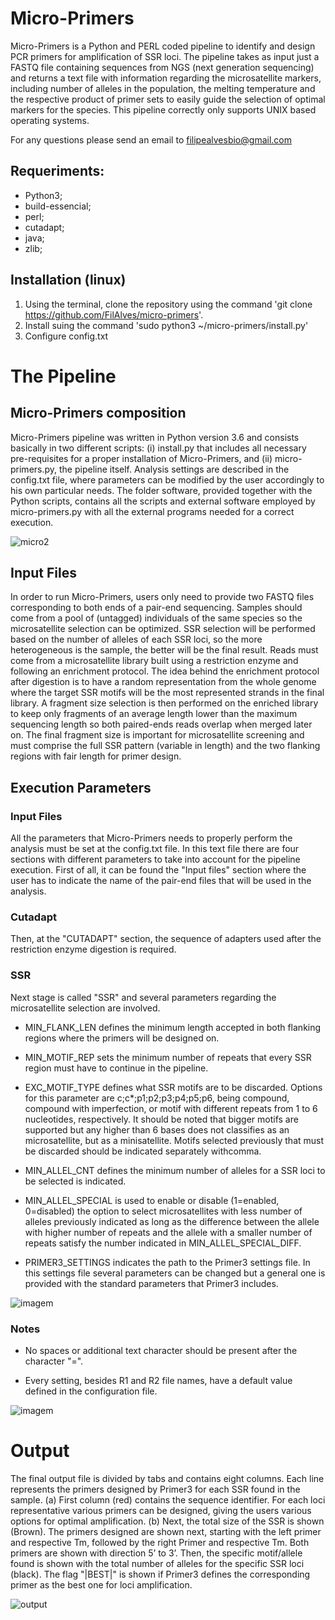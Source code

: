 # Micro-Primers
Micro-Primers is a Python and PERL coded pipeline to identify and design PCR primers for amplification of SSR loci. The pipeline takes as input just a FASTQ file containing sequences from NGS (next generation sequencing) and returns a text file with information regarding the microsatellite markers, including number of alleles in the population, the melting temperature and the respective product of primer sets to easily guide the selection of optimal markers for the species. This pipeline correctly only supports UNIX based operating systems.

For any questions please send an email to filipealvesbio@gmail.com

## Requeriments:
- Python3;
- build-essencial;
- perl;
- cutadapt;
- java;
- zlib;

## Installation (linux)

1. Using the terminal, clone the repository using the command 'git clone https://github.com/FilAlves/micro-primers'.
2. Install suing the command 'sudo python3 ~/micro-primers/install.py'
3. Configure config.txt 

# The Pipeline

## Micro-Primers composition

Micro-Primers pipeline was written in Python version 3.6 and consists basically in two different scripts: (i) install.py that includes all necessary pre-requisites for a proper installation of Micro-Primers, and (ii) micro-primers.py, the pipeline itself. Analysis settings are described in the config.txt file, where parameters can be modified by the user accordingly to his own particular needs. The folder software, provided together with the Python scripts, contains all the scripts and external software employed by micro-primers.py with all the external programs needed for a correct execution.

![micro2](https://user-images.githubusercontent.com/38048444/73688620-56ae0180-46c4-11ea-8068-fe55a5e15f20.png)

## Input Files

In order to run Micro-Primers, users only need to provide two FASTQ files corresponding to both ends of a pair-end sequencing. Samples should come from a pool of (untagged) individuals of the same species so the microsatellite selection can be optimized. SSR selection will be performed based on the number of alleles of each SSR loci, so the more heterogeneous is the sample, the better will be the final result. Reads must come from a microsatellite library built using a restriction enzyme and following an enrichment protocol. The idea behind the enrichment protocol after digestion is to have a random representation from the whole genome where the target SSR motifs will be the most represented strands in the final library. A fragment size selection is then performed on the enriched library to keep only fragments of an average length lower than the maximum sequencing length so both paired-ends reads overlap when merged later on. The final fragment size is important for microsatellite screening and must comprise the full SSR pattern (variable in length) and the two flanking regions with fair length for primer design.

## Execution Parameters

### Input Files
All the parameters that Micro-Primers needs to properly perform the analysis must be set at the config.txt file. In this text file there are four sections with different parameters to take into account for the pipeline execution. First of all, it can be found the "Input files" section where the user has to indicate the name of the pair-end files that will be used in the analysis. 


### Cutadapt
Then, at the "CUTADAPT" section, the sequence of adapters used after the restriction enzyme digestion is required.

### SSR
Next stage is called "SSR" and several parameters regarding the microsatellite selection are involved. 

- MIN_FLANK_LEN defines the minimum length accepted in both flanking regions where the primers will be designed on. 

- MIN_MOTIF_REP sets the minimum number of repeats that every SSR region must have to continue in the pipeline. 

- EXC_MOTIF_TYPE defines what SSR motifs are to be discarded. Options for this parameter are c;c*;p1;p2;p3;p4;p5;p6, being compound, compound with imperfection, or motif with different repeats from 1 to 6 nucleotides, respectively. It should be noted that bigger motifs are supported but any higher than 6 bases does not classifies as an microsatellite, but as a minisatellite. Motifs selected previously that must be discarded should be indicated separately withcomma. 

- MIN_ALLEL_CNT defines the minimum number of alleles for a SSR loci to be selected is indicated. 

- MIN_ALLEL_SPECIAL is used to enable or disable (1=enabled, 0=disabled) the option to select microsatellites with less number of alleles previously indicated as long as the difference between the allele with higher number of repeats and the allele with a smaller number of repeats satisfy the number indicated in MIN_ALLEL_SPECIAL_DIFF. 

- PRIMER3_SETTINGS indicates the path to the Primer3 settings file. In this settings file several parameters can be changed but a general one is provided with the standard parameters that Primer3 includes.

![imagem](https://user-images.githubusercontent.com/38048444/73688787-af7d9a00-46c4-11ea-8192-49f8cf4f0f98.png)

### Notes 
- No spaces or additional text character should be present after the character "=". 

- Every setting, besides R1 and R2 file names, have a default value defined in the configuration file.

![imagem](https://user-images.githubusercontent.com/38048444/73688787-af7d9a00-46c4-11ea-8192-49f8cf4f0f98.png)

# Output

The final output file is divided by tabs and contains eight columns. Each line represents the primers designed by Primer3 for each SSR found in the sample. (a) First column (red) contains the sequence identifier. For each loci representative various primers can be designed, giving the users various options for optimal amplification. (b) Next, the total size of the SSR is shown (Brown). The primers designed are shown next, starting with the left primer and respective Tm, followed by the right Primer and respective Tm. Both primers are shown with direction 5’ to 3’. Then, the specific motif/allele found is shown with the total number of alleles for the specific SSR loci (black). The flag "|BEST|" is shown if Primer3 defines the corresponding primer as the best one for loci amplification.

![output](https://user-images.githubusercontent.com/38048444/73688993-24e96a80-46c5-11ea-8808-98fe0d5afb44.png)

